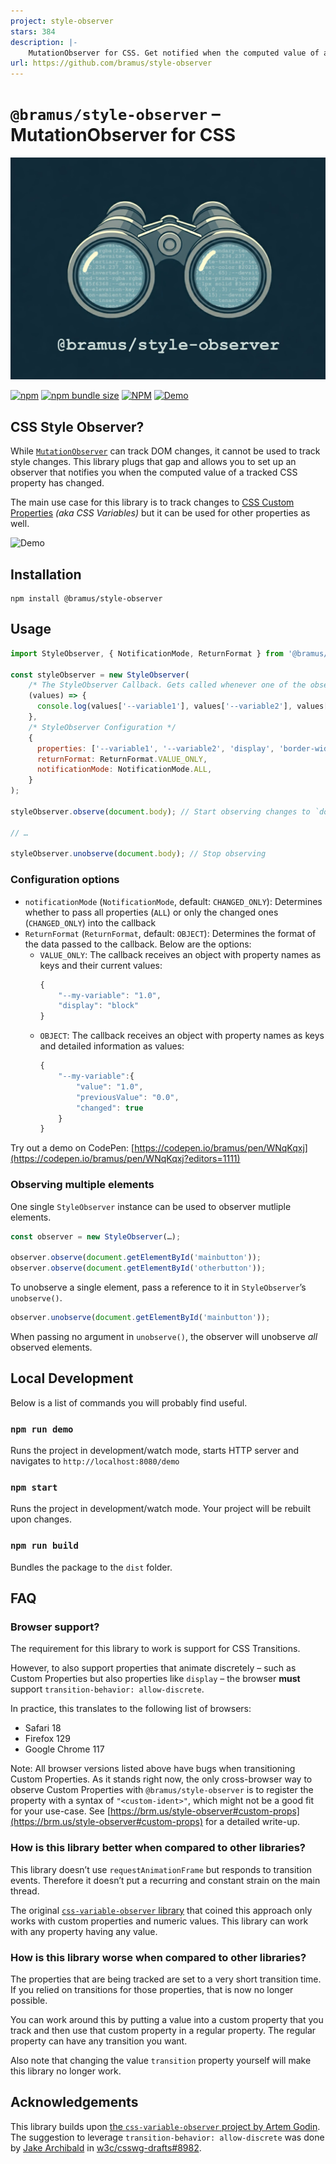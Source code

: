 ```yaml
---
project: style-observer
stars: 384
description: |-
    MutationObserver for CSS. Get notified when the computed value of a CSS property changes.
url: https://github.com/bramus/style-observer
---
```


# `@bramus/style-observer` – MutationObserver for CSS

[![@bramus/style-observer Logo](https://github.com/bramus/style-observer/raw/main/style-observer.jpg?raw=true)](https://brm.us/style-observer)

[![npm](https://img.shields.io/npm/v/%40bramus%2Fstyle-observer)](https://www.npmjs.com/package/@bramus/style-observer)
[![npm bundle size](https://img.shields.io/bundlejs/size/%40bramus/style-observer)](https://bundlejs.com/?q=%40bramus%2Fstyle-observer)
[![NPM](https://img.shields.io/npm/l/%40bramus/style-observer)](./LICENSE)
[![Demo](https://img.shields.io/badge/demo-_CodePen-hotpink)](https://codepen.io/bramus/pen/WNqKqxj?editors=1111)

## CSS Style Observer?

While [`MutationObserver`](https://developer.mozilla.org/en-US/docs/Web/API/MutationObserver) can track DOM changes, it cannot be used to track style changes. This library plugs that gap and allows you to set up an observer that notifies you when the computed value of a tracked CSS property has changed.

The main use case for this library is to track changes to [CSS Custom Properties](https://developer.mozilla.org/en-US/docs/Web/CSS/Using_CSS_custom_properties) _(aka CSS Variables)_ but it can be used for other properties as well.

![Demo](demo/demo-recording.gif)

## Installation

```
npm install @bramus/style-observer
```

## Usage

```js
import StyleObserver, { NotificationMode, ReturnFormat } from '@bramus/style-observer';

const styleObserver = new StyleObserver(
    /* The StyleObserver Callback. Gets called whenever one of the observed properties changes */
    (values) => {
      console.log(values['--variable1'], values['--variable2'], values['display'], values['border-width']);
    },                                                 
    /* StyleObserver Configuration */
    {
      properties: ['--variable1', '--variable2', 'display', 'border-width'],
      returnFormat: ReturnFormat.VALUE_ONLY,
      notificationMode: NotificationMode.ALL,
    }
);

styleObserver.observe(document.body); // Start observing changes to `document.body`

// …

styleObserver.unobserve(document.body); // Stop observing
```

### Configuration options

* `notificationMode` (`NotificationMode`, default: `CHANGED_ONLY`): Determines whether to pass all properties (`ALL`) or only the changed ones (`CHANGED_ONLY`) into the callback
* `ReturnFormat` (`ReturnFormat`, default: `OBJECT`): Determines the format of the data passed to the callback. Below are the options:
  * `VALUE_ONLY`: The callback receives an object with property names as keys and their current values:
    ```js
    {
        "--my-variable": "1.0",
        "display": "block"
    }
    ```
  * `OBJECT`: The callback receives an object with property names as keys and detailed information as values:
    ```js
    {
        "--my-variable":{
            "value": "1.0",
            "previousValue": "0.0",
            "changed": true
        }
    }
    ```

Try out a demo on CodePen: [https://codepen.io/bramus/pen/WNqKqxj](https://codepen.io/bramus/pen/WNqKqxj?editors=1111)

### Observing multiple elements

One single `StyleObserver` instance can be used to observer mutliple elements.

```js
const observer = new StyleObserver(…);

observer.observe(document.getElementById('mainbutton'));
observer.observe(document.getElementById('otherbutton'));
```

To unobserve a single element, pass a reference to it in `StyleObserver`’s `unobserve()`.

```js
observer.unobserve(document.getElementById('mainbutton'));
```

When passing no argument in `unobserve()`, the observer will unobserve _all_ observed elements.

## Local Development

Below is a list of commands you will probably find useful.

### `npm run demo`

Runs the project in development/watch mode, starts HTTP server and navigates to `http://localhost:8080/demo` 

### `npm start`

Runs the project in development/watch mode. Your project will be rebuilt upon changes. 

### `npm run build`

Bundles the package to the `dist` folder.

## FAQ

### Browser support?

The requirement for this library to work is support for CSS Transitions.

However, to also support properties that animate discretely – such as Custom Properties but also properties like `display` – the browser **must** support `transition-behavior: allow-discrete`.

In practice, this translates to the following list of browsers:

- Safari 18
- Firefox 129
- Google Chrome 117

Note: All browser versions listed above have bugs when transitioning Custom Properties. As it stands right now, the only cross-browser way to observe Custom Properties with `@bramus/style-observer` is to register the property with a syntax of `"<custom-ident>"`, which might not be a good fit for your use-case. See [https://brm.us/style-observer#custom-props](https://brm.us/style-observer#custom-props) for a detailed write-up.

### How is this library better when compared to other libraries?

This library doesn’t use `requestAnimationFrame` but responds to transition events. Therefore it doesn’t put a recurring and constant strain on the main thread.

The original [`css-variable-observer` library](https://github.com/fluorumlabs/css-variable-observer) that coined this approach only works with custom properties and numeric values. This library can work with any property having any value.

### How is this library worse when compared to other libraries?

The properties that are being tracked are set to a very short transition time. If you relied on transitions for those properties, that is now no longer possible.

You can work around this by putting a value into a custom property that you track and then use that custom property in a regular property. The regular property can have any transition you want.

Also note that changing the value `transition` property yourself will make this library no longer work.

## Acknowledgements

This library builds upon [the `css-variable-observer` project by Artem Godin](https://github.com/fluorumlabs/css-variable-observer). The suggestion to leverage `transition-behavior: allow-discrete` was done by [Jake Archibald](https://jakearchibald.com/) in [w3c/csswg-drafts#8982](https://github.com/w3c/csswg-drafts/issues/8982#issuecomment-2317164825).

